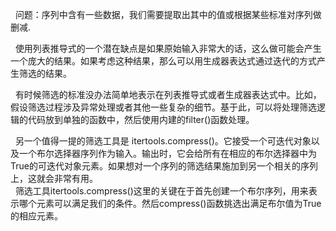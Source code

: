 &nbsp;&nbsp;问题：序列中含有一些数据，我们需要提取出其中的值或根据某些标准对序列做删减.<br>

&nbsp;&nbsp;使用列表推导式的一个潜在缺点是如果原始输入非常大的话，这么做可能会产生一个庞大的结果。如果考虑这种结果，那么可以用生成器表达式通过迭代的方式产生筛选的结果。<br>

&nbsp;&nbsp;有时候筛选的标准没办法简单地表示在列表推导式或者生成器表达式中。比如，假设筛选过程涉及异常处理或者其他一些复杂的细节。基于此，可以将处理筛选逻辑的代码放到单独的函数中，然后使用内建的filter()函数处理。<br>

&nbsp;&nbsp;另一个值得一提的筛选工具是 itertools.compress()。它接受一个可迭代对象以及一个布尔选择器序列作为输入。输出时，它会给所有在相应的布尔选择器中为True的可迭代对象元素。如果想对一个序列的筛选结果施加到另一个相关的序列上，这就会非常有用。<br>
&nbsp;&nbsp;筛选工具itertools.compress()这里的关键在于首先创建一个布尔序列，用来表示哪个元素可以满足我们的条件。然后compress()函数挑选出满足布尔值为True的相应元素。